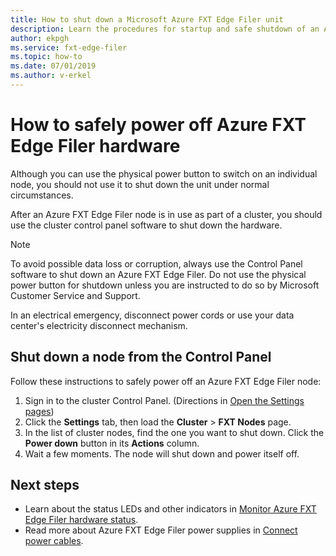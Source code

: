 ```yaml
---
title: How to shut down a Microsoft Azure FXT Edge Filer unit  
description: Learn the procedures for startup and safe shutdown of an Azure FXT Edge Filer node by using the cluster control panel software.
author: ekpgh
ms.service: fxt-edge-filer
ms.topic: how-to
ms.date: 07/01/2019
ms.author: v-erkel
---
```


# How to safely power off Azure FXT Edge Filer hardware

Although you can use the physical power button to switch on an individual node, you should not use it to shut down the unit under normal circumstances.

After an Azure FXT Edge Filer node is in use as part of a cluster, you should use the cluster control panel software to shut down the hardware.

> [!NOTE]
> To avoid possible data loss or corruption, always use the Control Panel software to shut down an Azure FXT Edge Filer. Do not use the physical power button for shutdown unless you are instructed to do so by Microsoft Customer Service and Support.
>
> In an electrical emergency, disconnect power cords or use your data center's electricity disconnect mechanism.

## Shut down a node from the Control Panel

Follow these instructions to safely power off an Azure FXT Edge Filer node:

1. Sign in to the cluster Control Panel. (Directions in [Open the Settings pages](cluster-create.md#open-the-settings-pages))
1. Click the **Settings** tab, then load the **Cluster** > **FXT Nodes** page.
1. In the list of cluster nodes, find the one you want to shut down. Click the **Power down** button in its **Actions** column.
1. Wait a few moments. The node will shut down and power itself off.

## Next steps

* Learn about the status LEDs and other indicators in [Monitor Azure FXT Edge Filer hardware status](monitor.md).
* Read more about Azure FXT Edge Filer power supplies in [Connect power cables](network-power.md#connect-power-cables).

